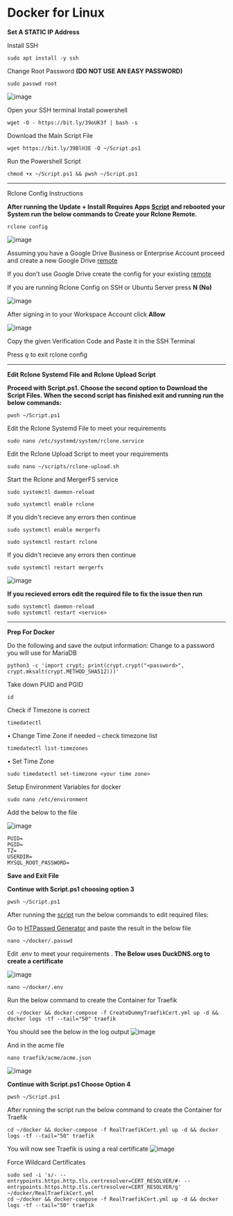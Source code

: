 # Docker for Linux 

**Set A STATIC IP Address**

Install SSH 
```
sudo apt install -y ssh
```

Change Root Password **(DO NOT USE AN EASY PASSWORD)**
```
sudo passwd root
```
![image](https://user-images.githubusercontent.com/90516190/134331678-37104c42-ce77-4c48-8c77-483b5532fb4d.png)

Open your SSH terminal
Install powershell
```
wget -O - https://bit.ly/39oUK3f | bash -s
```
Download the Main Script File
```
wget https://bit.ly/39BlH3E -O ~/Script.ps1
```
Run the Powershell Script
```
chmod +x ~/Script.ps1 && pwsh ~/Script.ps1
```
---------------------------------------------------------

Rclone Config Instructions


**After running the Update + Install Requires Apps [Script](https://github.com/sdmanson8/scripts/blob/main/Script%20Files/PrepLinuxForDocker.sh) and rebooted your System run the below commands to Create your Rclone Remote.**

```
rclone config
```
![image](https://user-images.githubusercontent.com/90516190/134173943-32ea4514-e922-43a9-89da-3fee16a4426f.png)

Assuming you have a Google Drive Business or Enterprise Account proceed and create a new Google Drive [remote](https://rclone.org/drive/)

If you don't use Google Drive create the config for your existing [remote](https://rclone.org/overview/)

If you are running Rclone Config on SSH or Ubuntu Server press **N (No)**

![image](https://user-images.githubusercontent.com/90516190/134175801-dce9d5b4-8fef-4073-8e58-df417419dd39.png)

After signing in to your Workspace Account click **Allow**

![image](https://user-images.githubusercontent.com/90516190/134176384-22ccddac-692a-4318-b79c-9bd170d7d6c9.png)

Copy the given Verification Code and Paste it in the SSH Terminal

Press *q* to exit rclone config

-------------------------------------------------------------------------
**Edit Rclone Systemd File and Rclone Upload Script**

**Proceed with Script.ps1. Choose the second option to Download the Script Files. When the second script has finished exit and running run the below commands:**
```
pwsh ~/Script.ps1
```

Edit the Rclone Systemd File to meet your requirements
```
sudo nano /etc/systemd/system/rclone.service
```
Edit the Rclone Upload Script to meet your requirements
```
sudo nano ~/scripts/rclone-upload.sh
```

Start the Rclone and MergerFS service
```
sudo systemctl daemon-reload 
```
```
sudo systemctl enable rclone
```
If you didn't recieve any errors then continue
```
sudo systemctl enable mergerfs
```
```
sudo systemctl restart rclone
```
If you didn't recieve any errors then continue
```
sudo systemctl restart mergerfs
```

![image](https://user-images.githubusercontent.com/90516190/134328805-800c98aa-13be-4a15-bb53-6720dc6d9e29.png)

**If you recieved errors edit the required file to fix the issue then run**
```
sudo systemctl daemon-reload
sudo systemctl restart <service>
```
-------------------------------------------------
**Prep For Docker**

Do the following and save the output information:
Change <password> to a password you will use for MariaDB
```
python3 -c 'import crypt; print(crypt.crypt("<password>", crypt.mksalt(crypt.METHOD_SHA512)))' 
```
Take down PUID and PGID
```
id
```
Check if Timezone is correct
```
timedatectl
```
•	Change Time Zone if needed – check timezone list 
  ```
  timedatectl list-timezones
  ```
•	Set Time Zone 
  ```
  sudo timedatectl set-timezone <your time zone>
  ```
Setup Environment Variables for docker
```
sudo nano /etc/environment
```
Add the below to the file
  
![image](https://user-images.githubusercontent.com/90516190/134481740-7efb4cab-5850-4115-867f-3d9b8a60ca83.png)

```
PUID=
PGID=
TZ=
USERDIR=
MYSQL_ROOT_PASSWORD=
```
**Save and Exit File**

**Continue with Script.ps1 choosing option 3**
```
pwsh ~/Script.ps1
```
  
After running the [script](https://github.com/sdmanson8/scripts/edit/main/Script%20Files/CreateDummyTraefikCert.sh) run the below commands to edit required files:
  
Go to [HTPasswd Generator](https://www.web2generators.com/apache-tools/htpasswd-generator) and paste the result in the below file
```
nano ~/docker/.passwd
```
Edit .env to meet your requirements . **The Below uses DuckDNS.org to create a certificate**
  
![image](https://user-images.githubusercontent.com/90516190/134488892-e1d016ca-bd88-4ca3-8384-561101985a4c.png)

```
nano ~/docker/.env
```
Run the below command to create the Container for Traefik
```
cd ~/docker && docker-compose -f CreateDummyTraefikCert.yml up -d && docker logs -tf --tail="50" traefik
```
You should see the below in the log output
![image](https://user-images.githubusercontent.com/90516190/134504360-a66035bb-f9de-4922-8860-3c98b943a764.png)

And in the acme file
```
nano traefik/acme/acme.json
```
![image](https://user-images.githubusercontent.com/90516190/134507520-f776cbfc-d309-4a17-9a48-af97f573b723.png)

**Continue with Script.ps1 Choose Option 4**
```
pwsh ~/Script.ps1
```
After running the script run the below command to create the Container for Traefik
```
cd ~/docker && docker-compose -f RealTraefikCert.yml up -d && docker logs -tf --tail="50" traefik
```
You will now see Traefik is using a real certificate
![image](https://user-images.githubusercontent.com/90516190/134505046-8eaf56d2-6ef0-4d92-92de-8114d6ba508d.png)

Force Wildcard Certificates
  
```
sudo sed -i 's/- --entrypoints.https.http.tls.certresolver=CERT_RESOLVER/#- --entrypoints.https.http.tls.certresolver=CERT_RESOLVER/g' ~/docker/RealTraefikCert.yml
cd ~/docker && docker-compose -f RealTraefikCert.yml up -d && docker logs -tf --tail="50" traefik
```
